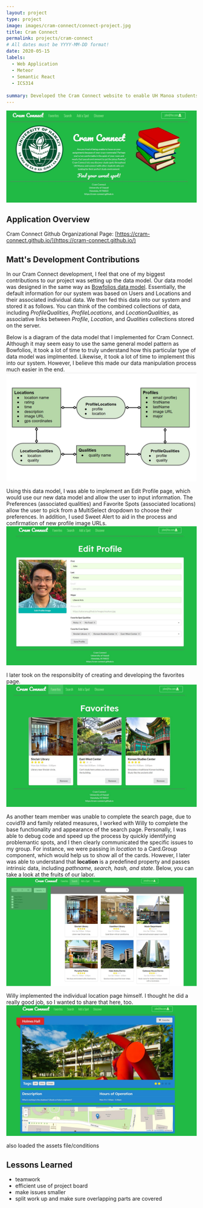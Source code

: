 ```yaml
---
layout: project
type: project
image: images/cram-connect/connect-project.jpg
title: Cram Connect
permalink: projects/cram-connect
# All dates must be YYYY-MM-DD format!
date: 2020-05-15
labels:
  - Web Application
  - Meteor
  - Semantic React
  - ICS314

summary: Developed the Cram Connect website to enable UH Manoa students to find their best fit study spot on or around campus! Used issue driven project management, as a team of 4, to develop the Cram Connect web application. Implemented Cram Connect using Meteor and React.
---
```


<img class="ui large centered rounded image" src="../images/cram-connect/connect-landing.jpg">

## Application Overview
Cram Connect Github Organizational Page:
[https://cram-connect.github.io/](https://cram-connect.github.io/)

## Matt's Development Contributions

In our Cram Connect development, I feel that one of my biggest contributions to our project was setting up the data model. Our data model was designed in the same way as [Bowfolios data model](https://bowfolios.github.io/#data-model). Essentially, the default information for our system was based on Users and Locations and their associated individual data. We then fed this data into our system and stored it as follows. You can think of the combined collections of data, including *ProfileQualities*, *ProfileLocations*, and *LocationQualities*, as associative links between *Profile*, *Location*, and *Qualities* collections stored on the server.

Below is a diagram of the data model that I implemented for Cram Connect. Although it may seem easy to use the same general model pattern as Bowfolios, it took a lot of time to truly understand how this particular type of data model was implmented. Likewise, it took a lot of time to implement this into our system. However, I believe this made our data manipulation process much easier in the end.
<img class="ui medium right floated rounded image" src="../images/cram-connect/connect-dataModel.jpg">

Using this data model, I was able to implement an Edit Profile page, which would use our new data model and allow the user to input information. The Preferences (associated qualities) and Favorite Spots (associated locations) allow the user to pick from a MultiSelect dropdown to choose their preferences. In addition, I used Sweet Alert to aid in the process and confirmation of new profile image URLs.
<img class="ui large centered rounded image" src="../images/cram-connect/connect-editProfile.jpg">

I later took on the responsiblity of creating and developing the favorites page.
<img class="ui large centered rounded image" src="../images/cram-connect/connect-favorites.jpg">

As another team member was unable to complete the search page, due to covid19 and family related measures, I worked with Willy to complete the base functionality and appearance of the search page. Personally, I was able to debug code and speed up the process by quickly identifying problemantic spots, and I then clearly communicated the specific issues to my group. For instance, we were passing in *location* to a Card.Group component, which would help us to show all of the cards. However, I later was able to understand that **location** is a predefined property and passes intrinsic data, including *pathname, search, hash, and state*. Below, you can take a look at the fruits of our labor.
<img class="ui large centered rounded image" src="../images/cram-connect/connect-search.jpg">

Willy implemented the individual location page himself. I thought he did a really good job, so I wanted to share that here, too.
<img class="ui large centered rounded image" src="../images/cram-connect/connect-location.jpg">

also loaded the assets file/conditions

## Lessons Learned

- teamwork
- efficient use of project board
- make issues smaller
- split work up and make sure overlapping parts are covered
